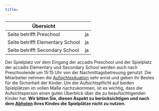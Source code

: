 ```yaml
---
title: 
---
```

| Übersicht | |
| --- | --- |
| Seite betrifft Preschool | ja |
| Seite betrifft Elementary School | ja |
| Seite betrifft Secondary School | ja |

Der Spielplatz vor dem Eingang der accadis Preschool und der Spielplatz der accadis Elementary und Secondary School werden auch nach Preschoolende um 15:15 Uhr von der Nachmittagsbetreuung genutzt. Die Mitarbeiter nehmen die [Aufsichtssituation](/ISB-Eltern-wiki/de/Aufsicht "Aufsicht") sehr ernst und geben ihr Bestes für die Sicherheit der Kinder. Um der Aufsichtspflicht auf beiden Spielplätzen im vollen Maße nachzukommen, ist es wichtig, dass die Aufsichtsperson einen guten Überblick über die zu beaufsichtigenden Kinder hat. **Wir bitten Sie, diesen Aspekt zu berücksichtigen und nach dem [Abholen](/ISB-Eltern-wiki/de/Bringen_und_Abholen "Bringen und Abholen") ihres Kindes die Spielplätze nicht zu nutzen.**